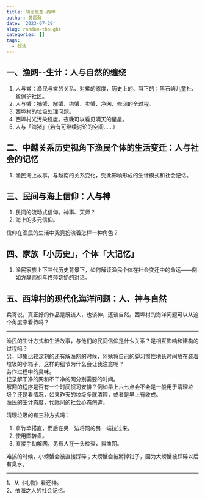 ```yaml
---
title: 胡思乱想-西埠
author: 黄国政
date: '2023-07-29'
slug: random-thought
categories: []
tags: 
  - 想法
---
```


<!--more-->

## 一、渔网--生计：人与自然的缠绕

1. 人与鲎：渔民与鲎的关系、对鲎的态度，历史上的、当下的；黑石屿儿童社、鲎保护社区。
2. 人与蟹：捕蟹、解蟹、绑蟹、卖蟹、净网、修网的全过程。
3. 西埠村的垃圾处理问题。
4. 西埠村光污染程度。夜晚可以看见满天的星星。
5. 人与「海猪」（若有可继续讨论的空间……）

## 二、中越关系历史视角下渔民个体的生活变迁：人与社会的记忆

1. 渔民海上故事，与越南的关系变化，受此影响形成的生计模式和社会记忆。

## 三、民间与海上信仰：人与神

1. 民间的流动式信仰。神事、天师？
2. 海上的多元信仰。

信仰在渔民的生活中究竟扮演着怎样一种角色？

## 四、家族「小历史」，个体「大记忆」

1. 渔民家族上下三代历史背景下，如何解读渔民个体在社会变迁中的命运——例如方静师姐与佟萍奶奶的对话。

## 五、西埠村的现代化海洋问题：人、神与自然

兵哥说，真正好的作品是既谈人，也谈神，还谈自然。西埠村的海洋问题可以从这个角度来看待吗？

---

渔民的生计方式和生活故事，与他们的民间信仰是什么关系？是相互影响和建构的过程吗？  
另，印象比较深刻的还有解渔网的时候，阿姨将自己的脚习惯性地长时间放在装着垃圾的小箱子，这样的细节为什么会让我注意呢？  
劳作过程中的臭味。  
记录解干净的网和不干净的网分别需要的时间。  
解网的程序是否有一个时间惯习安排？例如早上六七点会不会是一般用于清理垃圾？还是看情况，如果昨天的垃圾多就清理，或者是早上有收成。  
渔民的生计态度，代际间的社会心态创造。

清理垃圾的有三种方式吗：
1. 拿竹竿搭直，而后在另一边将网的另一端拉过来。
2. 使用圆转盘。
3. 直接手动解网，另有人在一头检查，抖渔网。

难搞的时候，小螃蟹会被直接踩碎；大螃蟹会被掰掉钳子，因为大螃蟹被踩碎以后有臭水。

---

1、从《礼物》看还神。   
2、依海之人的社会记忆。